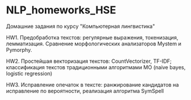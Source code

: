 # NLP_homeworks_HSE
Домашние задания по курсу "Компьютерная лингвистика" 

HW1. Предобработка текстов: регулярные выражения, токенизация, лемматизация. Сравнение морфологических анализаторов Mystem и Pymorphy.

HW2. Простейшая векторизация текстов: CountVectorizer, TF-IDF; классификация текстов традиционными алгоритмами МО (naive bayes, logistic regression)

HW3. Исправление опечаток в тексте: ранжирование кандидатов на исправление по вероятности, реализация алгоритма SymSpell
